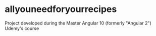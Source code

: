 # allyouneedforyourrecipes
Project developed during the Master Angular 10 (formerly "Angular 2") Udemy's course
